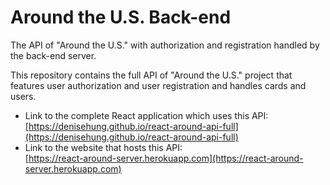 # Around the U.S. Back-end
The API of "Around the U.S." with authorization and registration handled by the back-end server.

This repository contains the full API of "Around the U.S." project that features user authorization and user registration and handles cards and users.
* Link to the complete React application which uses this API:  
[https://denisehung.github.io/react-around-api-full](https://denisehung.github.io/react-around-api-full)
* Link to the website that hosts this API:  
[https://react-around-server.herokuapp.com](https://react-around-server.herokuapp.com)
